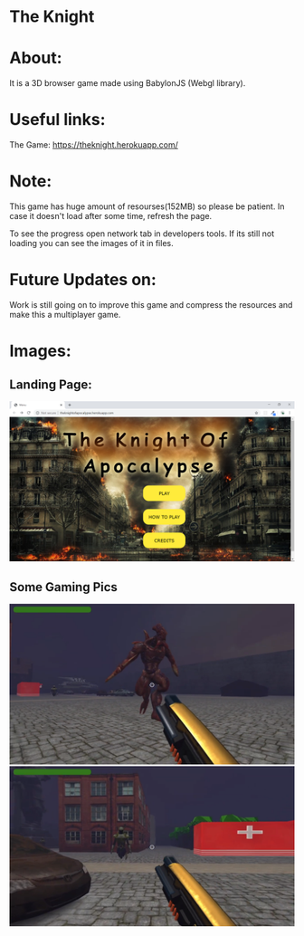  # The Knight
# About:
It is a 3D browser game made using BabylonJS (Webgl library).
	
# Useful links:
The Game: https://theknight.herokuapp.com/
# Note: 
This game has huge amount of resourses(152MB) so please be patient.
In case it doesn't load after some time, refresh the page.

To see the progress open network tab in developers tools.
If its still not loading you can see the images of it in files.

# Future Updates on:
Work is still going on to improve this game and compress the resources and
make this a multiplayer game.

# Images:
## Landing Page:
![Landing Page](https://github.com/krupalhp2907/0the_knight/blob/master/game_images/2019-11-12%20(11).png)
## Some Gaming Pics
![Game](https://github.com/krupalhp2907/0the_knight/blob/master/game_images/2019-11-12%20(5).png)
![Game](https://github.com/krupalhp2907/0the_knight/blob/master/game_images/2019-11-12.png)

